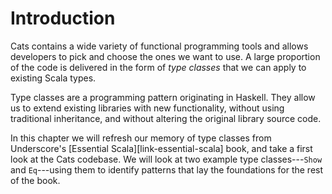 # Introduction

Cats contains a wide variety of functional programming tools
and allows developers to pick and choose the ones we want to use. 
A large proportion of the code is delivered in the form of *type classes* 
that we can apply to existing Scala types.

Type classes are a programming pattern originating in Haskell. 
They allow us to extend existing libraries with new functionality, 
without using traditional inheritance, 
and without altering the original library source code.

In this chapter we will refresh our memory of type classes 
from Underscore's [Essential Scala][link-essential-scala] book, 
and take a first look at the Cats codebase. 
We will look at two example type classes---`Show` and `Eq`---using
them to identify patterns that lay the foundations for the rest of the book.
